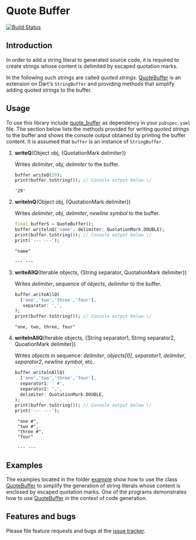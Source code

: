 # Quote Buffer
[![Build Status](https://travis-ci.com/simphotonics/quote_buffer.svg?branch=master)](https://travis-ci.com/simphotonics/quote_buffer)

## Introduction

In order to add a string literal to generated source code, it is required
to create strings whose content is delimited by escaped quotation marks.

In the following such strings are called *quoted strings*. [QuoteBuffer]
is an extension on Dart's `StringBuffer` and providing methods that simplify
adding quoted strings to the buffer.

## Usage

To use this library include [quote_buffer] as dependency in your `pubspec.yaml` file.
The section below lists the methods provided for writing *quoted strings* to the
buffer and shows the console output obtained by printing the buffer content.
It is assumed that `buffer` is an instance of `StringBuffer`.
1. **writeQ**(Object obj, {QuotationMark delimiter})

    Writes *delimiter*, *obj*, *delimiter* to the buffer.
    ```Dart
    buffer.writeQ(29);
    print(buffer.toString()); // Console output below \/
    ```
    ```Console
    '29'
    ```

2. **writelnQ**(Object obj, {QuotationMark delimiter})

    Writes *delimiter*, *obj*, *delimiter*, *newline symbol* to the buffer.
    ```Dart
    final bufferS = QuoteBuffer();
    buffer.writelnQ('name', delimiter: QuotationMark.DOUBLE);
    print(buffer.toString()); // Console output below \/
    print('--- ---');
    ```
    ```Console
    "name"

    --- ---
    ```
3. **writeAllQ**(Iterable objects, {String separator, QuotationMark delimiter})

    Writes *delimiter*, sequence of *objects*, *delimiter* to the buffer.
    ```Dart
    buffer.writeAllQ(
      ['one','two','three','four'],
       separator: ',',
    );
    print(buffer.toString()); // Console output below \/
    ```
    ```Console
    "one, two, three, four"
    ```

4. **writelnAllQ**(Iterable objects, {String separator1, String separator2, QuoationMark delimiter})

    Writes *objects* in sequence: *delimiter*, *objects[0]*, *separator1*, *delimiter*, *separator2*, *newline symbol*, etc.
    ```Dart
    buffer.writelnAllQ(
      ['one','two','three','four'],
      separator1: ' #',
      separator2: ',',
      delimiter: QuotationMark.DOUBLE,
    );
    print(buffer.toString()); // Console output below \/
    print('--- ---');
    ```
    ```Console
     "one #",
     "two #",
     "three #",
     "four"

     --- ---
    ```

## Examples

The examples located in the folder [example] show how to use the class [QuoteBuffer] to simplify the generation of string literals whose content is enclosed by escaped quotation marks. One of the programs demonstrates how to use [QuoteBuffer] in the context of code generation.

## Features and bugs

Please file feature requests and bugs at the [issue tracker].

[issue tracker]: https://github.com/simphotonics/quote_buffer/issues
[code_builder]: https://pub.dev/packages/code_builder
[example]: example
[QuoteBuffer]: https://pub.dev/packages/quote_buffer
[quote_buffer]: https://pub.dev/packages/quote_buffer